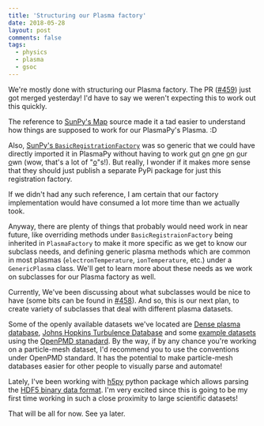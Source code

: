 ```yaml
---
title: 'Structuring our Plasma factory'
date: 2018-05-28
layout: post
comments: false
tags:
  - physics
  - plasma
  - gsoc
---
```


We're mostly done with structuring our Plasma factory. The PR
([#459](https://github.com/PlasmaPy/PlasmaPy/pull/459)) just got merged yesterday! I'd have to say
we weren't expecting this to work out this quickly.

The reference to
[SunPy's Map](https://github.com/sunpy/sunpy/tree/0d784d24160ab04a0bd6876d948c915cdffea092/sunpy/map)
source made it a tad easier to understand how things are supposed to work for our PlasmaPy's
Plasma. :D

Also, [SunPy's `BasicRegistrationFactory`](https://github.com/sunpy/sunpy/blob/0d784d24160ab04a0bd6876d948c915cdffea092/sunpy/util/datatype_factory_base.py)
was so generic that we could have directly imported it in PlasmaPy without having to work <u>o</u>ut <u>o</u>n
<u>o</u>ne <u>o</u>n <u>o</u>ur <u>o</u>wn (wow, that's a lot of "<u>o</u>"s!). But really, I wonder
if it makes more sense that they should just publish a separate PyPi package for just this
registration factory.

If we didn't had any such reference, I am certain that our factory implementation would have consumed
a lot more time than we actually took.

Anyway, there are plenty of things that probably would need work in near future, like
overriding methods under `BasicRegistraionFactory` being inherited in `PlasmaFactory` to make it more
specific as we get to know our subclass needs, and defining generic plasma methods which are
common in most plasmas (`electronTemperature`, `ionTemperature`, etc.) under a `GenericPlasma` class.
We'll get to learn more about these needs as we work on subclasses for our Plasma factory as well.

Currently, We've been discussing about what subclasses would be nice to have
(some bits can be found in [#458](https://github.com/PlasmaPy/PlasmaPy/issues/458)).
And so, this is our next plan, to create variety of subclasses that deal with different plasma datasets.

Some of the openly available datasets we've located are
[Dense plasma database](https://github.com/MurilloGroupMSU/Dense-Plasma-Properties-Database),
[Johns Hopkins Turbulence Database](http://turbulence.pha.jhu.edu) and some
[example datasets](https://github.com/openPMD/openPMD-example-datasets) using the
[OpenPMD stanadard](https://github.com/openPMD/openPMD-standard).
By the way, if by any chance you're working on a particle-mesh dataset, I'd recommend you to use the
conventions under OpenPMD standard. It has the potential to make particle-mesh databases easier for other
people to visually parse and automate!

Lately, I've been working with [h5py](https://www.h5py.org) python package which allows parsing
the [HDF5 binary data format](https://hdfgroup.org). I'm very excited since this is going to be my
first time working in such a close proximity to large scientific datasets!

That will be all for now. See ya later.

